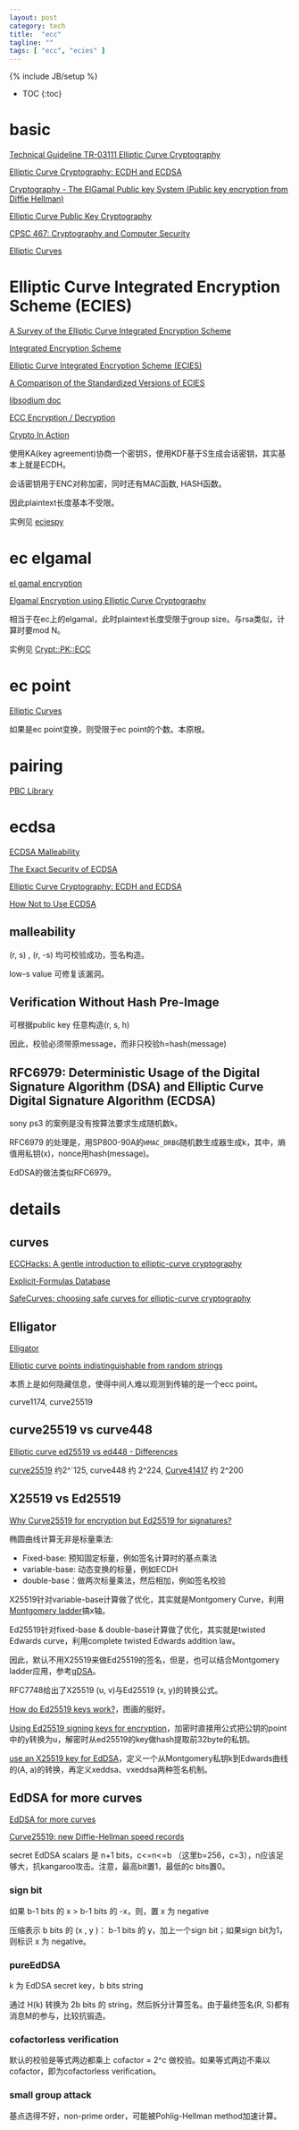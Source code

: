 ```yaml
---
layout: post
category: tech
title:  "ecc"
tagline: ""
tags: [ "ecc", "ecies" ] 
---
```

{% include JB/setup %}

* TOC
{:toc}

# basic

[Technical Guideline TR-03111 Elliptic Curve Cryptography](https://www.bsi.bund.de/SharedDocs/Downloads/EN/BSI/Publications/TechGuidelines/TR03111/BSI-TR-03111_V-2-0_pdf.pdf?__blob=publicationFile&v=2)

[Elliptic Curve Cryptography: ECDH and ECDSA](https://andrea.corbellini.name/2015/05/30/elliptic-curve-cryptography-ecdh-and-ecdsa/)

[Cryptography - The ElGamal Public key System (Public key encryption from Diffie Hellman)](https://www.youtube.com/watch?v=fUSN7z0UquU)

[Elliptic Curve Public Key Cryptography](http://gauss.ececs.uc.edu/Courses/c653/lectures/PDF/elliptic.pdf)

[CPSC 467:  Cryptography and Computer Security](https://zoo.cs.yale.edu/classes/cs467/2017f/lectures/ln13.pdf)

[Elliptic Curves](https://crypto.stanford.edu/pbc/notes/elliptic/)

# Elliptic Curve Integrated Encryption Scheme (ECIES)

[A Survey of the Elliptic Curve Integrated Encryption Scheme](https://pdfs.semanticscholar.org/9f5e/ec8cb6a8883498157e8e27723da52ae4c752.pdf)

[Integrated Encryption Scheme](https://en.wikipedia.org/wiki/Integrated_Encryption_Scheme)

[Elliptic Curve Integrated Encryption Scheme (ECIES)](https://www.youtube.com/watch?v=saZj0ZKRNl0)

[A Comparison of the Standardized Versions of ECIES](http://citeseerx.ist.psu.edu/viewdoc/download?doi=10.1.1.819.9345&rep=rep1&type=pdf)

[libsodium doc](https://download.libsodium.org/doc/)

[ECC Encryption / Decryption](https://cryptobook.nakov.com/asymmetric-key-ciphers/ecc-encryption-decryption)

[Crypto In Action](https://github.com/longcpp/CryptoInAction)

使用KA(key agreement)协商一个密钥S，使用KDF基于S生成会话密钥，其实基本上就是ECDH。

会话密钥用于ENC对称加密，同时还有MAC函数, HASH函数。

因此plaintext长度基本不受限。

实例见 [eciespy](https://pypi.org/project/eciespy/)

# ec elgamal

[el gamal encryption](https://www.youtube.com/watch?v=pyirxbHuvOw)

[Elgamal Encryption using Elliptic Curve Cryptography](https://cse.unl.edu/~ssamal/crypto/EEECC.pdf)

相当于在ec上的elgamal，此时plaintext长度受限于group size。与rsa类似，计算时要mod N。

实例见 [Crypt::PK::ECC](https://metacpan.org/pod/Crypt::PK::ECC)

# ec point

[Elliptic Curves](https://www.cs.purdue.edu/homes/ssw/cs655/ec.pdf)

如果是ec point变换，则受限于ec point的个数。本原根。

# pairing

[PBC Library](https://crypto.stanford.edu/pbc/)

# ecdsa

[ECDSA Malleability](http://coders-errand.com/malleability-ecdsa-signatures/)

[The Exact Security of ECDSA](http://cacr.uwaterloo.ca/techreports/2000/corr2000-54.ps)

[Elliptic Curve Cryptography: ECDH and ECDSA](https://andrea.corbellini.name/2015/05/30/elliptic-curve-cryptography-ecdh-and-ecdsa/)

[How Not to Use ECDSA](https://yondon.blog/2019/01/01/how-not-to-use-ecdsa/)

## malleability

(r, s) , (r, -s) 均可校验成功，签名构造。

low-s value 可修复该漏洞。

## Verification Without Hash Pre-Image

可根据public key 任意构造(r, s, h)

因此，校验必须带原message，而非只校验h=hash(message)

## RFC6979: Deterministic Usage of the Digital Signature Algorithm (DSA) and Elliptic Curve Digital Signature Algorithm (ECDSA)

sony ps3 的案例是没有按算法要求生成随机数k。

RFC6979 的处理是，用SP800-90A的`HMAC_DRBG`随机数生成器生成k，其中，熵值用私钥(x)，nonce用hash(message)。

EdDSA的做法类似RFC6979。

# details

## curves

[ECCHacks: A gentle introduction to elliptic-curve cryptography](http://ecchacks.cr.yp.to/)

[Explicit-Formulas Database](https://hyperelliptic.org/EFD/)

[SafeCurves: choosing safe curves for elliptic-curve cryptography](https://safecurves.cr.yp.to/index.html)

## Elligator

[Elligator](https://elligator.cr.yp.to/index.html)

[Elliptic curve points indistinguishable from random strings](https://elligator.cr.yp.to/poster.pdf)

本质上是如何隐藏信息，使得中间人难以观测到传输的是一个ecc point。

curve1174, curve25519

## curve25519 vs curve448

[Elliptic curve ed25519 vs ed448 - Differences](https://crypto.stackexchange.com/questions/67457/elliptic-curve-ed25519-vs-ed448-differences)

[curve25519](https://en.wikipedia.org/wiki/Curve25519) 约2^`125, curve448 约 2^224, [Curve41417](https://csrc.nist.gov/csrc/media/events/workshop-on-elliptic-curve-cryptography-standards/documents/presentations/session7-chuengsatiansup.pdf) 约 2^200

## X25519  vs Ed25519

[Why Curve25519 for encryption but Ed25519 for signatures?](https://crypto.stackexchange.com/questions/27866/why-curve25519-for-encryption-but-ed25519-for-signatures)

椭圆曲线计算无非是标量乘法:
- Fixed-base: 预知固定标量，例如签名计算时的基点乘法
- variable-base: 动态变换的标量，例如ECDH
- double-base：做两次标量乘法，然后相加，例如签名校验

X25519针对variable-base计算做了优化，其实就是Montgomery Curve，利用[Montgomery ladder](https://en.wikipedia.org/wiki/Elliptic_curve_point_multiplication#Montgomery_ladder)搞x轴。

Ed25519针对fixed-base & double-base计算做了优化，其实就是twisted Edwards curve，利用complete twisted Edwards addition law。

因此，默认不用X25519来做Ed25519的签名，但是，也可以结合Montgomery ladder应用，参考[qDSA](https://eprint.iacr.org/2017/518)。

RFC7748给出了X25519 (u, v)与Ed25519 (x, y)的转换公式。

[How do Ed25519 keys work?](https://blog.mozilla.org/warner/2011/11/29/ed25519-keys/)，图画的挺好。

[Using Ed25519 signing keys for encryption](https://blog.filippo.io/using-ed25519-keys-for-encryption/)，加密时直接用公式把公钥的point中的y转换为u，解密时从ed25519的key做hash提取前32byte的私钥。

[use an X25519 key for EdDSA](https://signal.org/docs/specifications/xeddsa/#elliptic-curve-conversions)，定义一个从Montgomery私钥k到Edwards曲线的(A, a)的转换，再定义xeddsa、vxeddsa两种签名机制。

## EdDSA for more curves

[EdDSA for more curves](https://eprint.iacr.org/2015/677)

[Curve25519: new Diffie-Hellman speed records](https://www.iacr.org/cryptodb/archive/2006/PKC/3351/3351.pdf)

secret EdDSA scalars 是 n+1 bits，c<=n<=b （这里b=256，c=3），n应该足够大，抗kangaroo攻击。注意，最高bit置1，最低的c bits置0。

### sign bit

如果 b-1 bits 的 x > b-1 bits 的 -x，则，置 x 为 negative

压缩表示 b bits 的 (x , y )： b-1 bits 的 y，加上一个sign bit；如果sign bit为1，则标识 x 为 negative。

### pureEdDSA

k 为 EdDSA secret key，b bits string

通过 H(k) 转换为 2b bits 的 string，然后拆分计算签名。由于最终签名(R, S)都有消息M的参与，比较抗锻造。

### cofactorless verification

默认的校验是等式两边都乘上 cofactor = 2^c 做校验。如果等式两边不乘以cofactor，即为cofactorless verification。

### small group attack

基点选得不好，non-prime order，可能被Pohlig-Hellman method加速计算。




